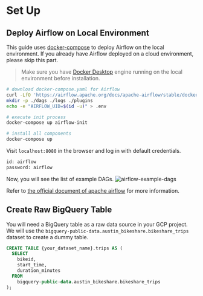 # Set Up 

## Deploy Airflow on Local Environment
This guide uses [docker-compose](https://github.com/docker/compose) to deploy Airflow on the local environment. 
If you already have Airflow deployed on a cloud environment, please skip this part.

> Make sure you have [Docker Desktop](https://www.docker.com/products/docker-desktop/) engine running on the local environment before installation. 

```bash
# download docker-compose.yaml for Airflow 
curl -LfO 'https://airflow.apache.org/docs/apache-airflow/stable/docker-compose.yaml'
mkdir -p ./dags ./logs ./plugins
echo -e "AIRFLOW_UID=$(id -u)" > .env

# execute init process
docker-compose up airflow-init

# install all components
docker-compose up
```
Visit `localhost:8080` in the browser and log in with default credentials.
```bash
id: airflow
password: airflow
```
Now, you will see the list of example DAGs.
![airflow-example-dags](/airflow-with-bigquery-guide/img/airflow-example-dags.png)

Refer to [the official document of apache airflow](https://airflow.apache.org/docs/apache-airflow/stable/tutorial/pipeline.html) for more information.

## Create Raw BigQuery Table
You will need a BigQuery table as a raw data source in your GCP project.
We will use the `bigquery-public-data.austin_bikeshare.bikeshare_trips` dataset to create a dummy table.

```sql
CREATE TABLE {your_dataset_name}.trips AS (
  SELECT
    bikeid,
    start_time,
    duration_minutes
  FROM
    bigquery-public-data.austin_bikeshare.bikeshare_trips
);
```
